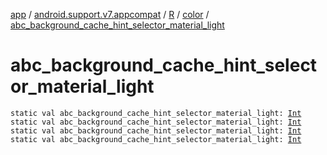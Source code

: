 [app](../../../index.md) / [android.support.v7.appcompat](../../index.md) / [R](../index.md) / [color](index.md) / [abc_background_cache_hint_selector_material_light](.)

# abc_background_cache_hint_selector_material_light

`static val abc_background_cache_hint_selector_material_light: `[`Int`](https://kotlinlang.org/api/latest/jvm/stdlib/kotlin/-int/index.html)
`static val abc_background_cache_hint_selector_material_light: `[`Int`](https://kotlinlang.org/api/latest/jvm/stdlib/kotlin/-int/index.html)
`static val abc_background_cache_hint_selector_material_light: `[`Int`](https://kotlinlang.org/api/latest/jvm/stdlib/kotlin/-int/index.html)
`static val abc_background_cache_hint_selector_material_light: `[`Int`](https://kotlinlang.org/api/latest/jvm/stdlib/kotlin/-int/index.html)